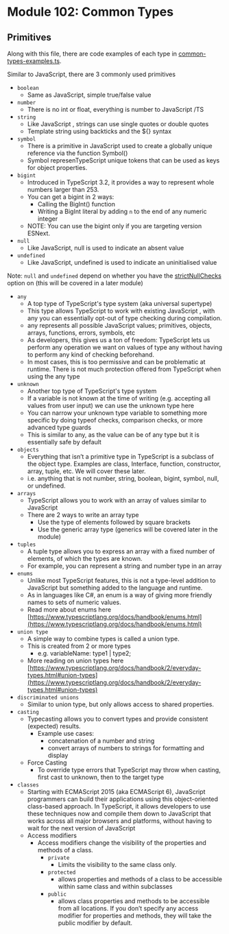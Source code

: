 
# Module 102: Common Types

## Primitives

Along with this file, there are code examples of each type in [common-types-examples.ts](./common-types-examples.ts).


Similar to JavaScript, there are 3 commonly used primitives
- `boolean`
	- Same as JavaScript, simple true/false value
- `number`
    - There is no int or float, everything is number to JavaScript /TS
- `string`
	- Like JavaScript , strings can use single quotes or double quotes    
	- Template string using backticks and the ${} syntax
- `symbol `
	- There is a primitive in JavaScript used to create a globally unique reference via the function Symbol()
	- Symbol represenTypeScript unique tokens that can be used as keys for object properties.
- `bigint` 
	- Introduced in TypeScript 3.2, it provides a way to represent whole numbers larger than 253.
	- You can get a bigint in 2 ways:
		- Calling the BigInt() function    
		- Writing a BigInt literal by adding `n` to the end of any numeric integer
	- NOTE: You can use the bigint only if you are targeting version ESNext.
- `null`
	- Like JavaScript, null is used to indicate an absent value
- `undefined`
	- Like JavaScript, undefined is used to indicate an uninitialised value

Note: `null` and `undefined` depend on whether you have the [strictNullChecks](https://www.typescriptlang.org/tsconfig#strictNullChecks) option on (this will be covered in a later module)
- `any`
	- A top type of TypeScript's type system (aka universal supertype)  
	- This type allows TypeScript to work with existing JavaScript , with any you can essentially opt-out of type checking during compilation.
	- any represents all possible JavaScript values; primitives, objects, arrays, functions, errors, symbols, etc
	- As developers, this gives us a ton of freedom: TypeScript lets us perform any operation we want on values of type any without having to perform any kind of checking beforehand.
	- In most cases, this is too permissive and can be problematic at runtime. There is not much protection offered from TypeScript when using the any type
- `unknown`
	- Another top type of TypeScript's type system
	- If a variable is not known at the time of writing (e.g. accepting all values from user input) we can use the unknown type here
	- You can narrow your unknown type variable to something more specific by doing typeof checks, comparison checks, or more advanced type guards
	- This is similar to any, as the value can be of any type but it is essentially safe by default
- `objects`
	- Everything that isn’t a primitive type in TypeScript is a subclass of the object type. Examples are class, Interface, function, constructor, array, tuple, etc. We will cover these later.
	- i.e. anything that is not number, string, boolean, bigint, symbol, null, or undefined.
- `arrays`
	- TypeScript allows you to work with an array of values similar to JavaScript
	- There are 2 ways to write an array type
		- Use the type of elements followed by square brackets
		- Use the generic array type (generics will be covered later in the module)
- `tuples`
	- A tuple type allows you to express an array with a fixed number of elements, of which the types are known.    
	- For example, you can represent a string and number type in an array
- `enums`
	- Unlike most TypeScript features, this is not a type-level addition to JavaScript but something added to the language and runtime.    
	- As in languages like C#, an enum is a way of giving more friendly names to sets of numeric values.
	- Read more about enums here [https://www.typescriptlang.org/docs/handbook/enums.html](https://www.typescriptlang.org/docs/handbook/enums.html)
- `union type`
	- A simple way to combine types is called a union type. 
	- This is created from 2 or more types
		- e.g. variableName: type1 | type2;
	- More reading on union types here [https://www.typescriptlang.org/docs/handbook/2/everyday-types.html#union-types](https://www.typescriptlang.org/docs/handbook/2/everyday-types.html#union-types)
- `discriminated unions`
	- Similar to union type, but only allows access to shared properties.
- `casting`
	- Typecasting allows you to convert types and provide consistent (expected) results. 
		- Example use cases:
		    - concatenation of a number and string
			- convert arrays of numbers to strings for formatting and display
	- Force Casting
		- To override type errors that TypeScript may throw when casting, first cast to unknown, then to the target type
- `classes`
	- Starting with ECMAScript 2015 (aka ECMAScript 6), JavaScript programmers can build their applications using this object-oriented class-based approach. In TypeScript, it allows developers to use these techniques now and compile them down to JavaScript that works across all major browsers and platforms, without having to wait for the next version of JavaScript 
	- Access modifiers
		- Access modifiers change the visibility of the properties and methods of a class.
			- `private`
				- Limits the visibility to the same class only.
			- `protected`
				- allows properties and methods of a class to be accessible within same class and within subclasses
			- `public`
				-	allows class properties and methods to be accessible from all locations. If you don’t specify any access modifier for properties and methods, they will take the public modifier by default.
